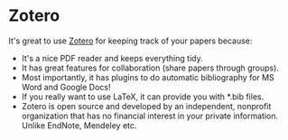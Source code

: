 # Zotero

It's great to use [Zotero](https://www.zotero.org) for keeping track of your papers because: 
- It's a nice PDF reader and keeps everything tidy. 
- It has great features for collaboration (share papers through groups). 
- Most importantly, it has plugins to do automatic bibliography for MS Word and Google Docs! 
- If you really want to use LaTeX, it can provide you with *.bib files.
- Zotero is open source and developed by an independent, nonprofit organization that has no financial interest in your private information. Unlike EndNote, Mendeley etc.
